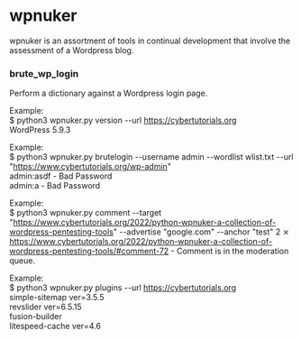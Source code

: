 <h1>wpnuker</h1>
<p>wpnuker is an assortment of tools in continual development that involve the assessment of a Wordpress blog.
<h3>brute_wp_login</h3>
<p>Perform a dictionary against a Wordpress login page.

Example:  
$ python3 wpnuker.py version --url https://cybertutorials.org  
WordPress 5.9.3  

Example:  
$ python3 wpnuker.py brutelogin --username admin --wordlist wlist.txt --url "https://www.cybertutorials.org/wp-admin"  
admin:asdf - Bad Password  
admin:a - Bad Password  
 

Example:  
$ python3 wpnuker.py comment --target "https://www.cybertutorials.org/2022/python-wpnuker-a-collection-of-wordpress-pentesting-tools" --advertise "google.com" --anchor "test"                                                    2 ⨯
https://www.cybertutorials.org/2022/python-wpnuker-a-collection-of-wordpress-pentesting-tools/#comment-72  - Comment is in the moderation queue.  

Example:  
$ python3 wpnuker.py plugins --url https://cybertutorials.org  
simple-sitemap ver=3.5.5  
revslider ver=6.5.15  
fusion-builder  
litespeed-cache ver=4.6  